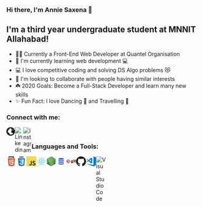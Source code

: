 ### Hi there, I'm Annie Saxena 👋

## I'm a third year undergraduate student at MNNIT Allahabad!
- 👩‍💼 Currently a Front-End Web Developer at Quantel Organisation
- 🌱 I'm currently learning web development 💻
- 💻 I love competitive coding and solving DS Algo problems 😻
- 👯 I'm looking to collaborate with people having similar interests
- ☘️ 2020 Goals: Become a Full-Stack Developer and learn many new skills
- ✨ Fun Fact: I love Dancing 💃 and Travelling 🧳

### Connect with me:

[<img align="left" alt="PortfolioAnnie.com" width="22px" src="https://raw.githubusercontent.com/iconic/open-iconic/master/svg/globe.svg" />][website]
[<img align="left" alt="Linkedin" width="22px" src="https://cdn.jsdelivr.net/npm/simple-icons@v3/icons/linkedin.svg" />][linkedin]
[<img align="left" alt="instagram" width="22px" src="https://cdn.jsdelivr.net/npm/simple-icons@v3/icons/instagram.svg" />][instagram]

<br />

### Languages and Tools:

[<img align="left" alt="HTML5" width="26px" src="https://raw.githubusercontent.com/github/explore/80688e429a7d4ef2fca1e82350fe8e3517d3494d/topics/html/html.png" />][html]
[<img align="left" alt="CSS3" width="26px" src="https://raw.githubusercontent.com/github/explore/80688e429a7d4ef2fca1e82350fe8e3517d3494d/topics/css/css.png" />][css]
[<img align="left" alt="JavaScript" width="26px" src="https://raw.githubusercontent.com/github/explore/80688e429a7d4ef2fca1e82350fe8e3517d3494d/topics/javascript/javascript.png" />][javascript]
[<img align="left" alt="React" width="26px" src="https://raw.githubusercontent.com/github/explore/80688e429a7d4ef2fca1e82350fe8e3517d3494d/topics/react/react.png" />][react]
[<img align="left" alt="Node.js" width="26px" src="https://raw.githubusercontent.com/github/explore/80688e429a7d4ef2fca1e82350fe8e3517d3494d/topics/nodejs/nodejs.png" />][nodejs]
[<img align="left" alt="SQL" width="26px" src="https://raw.githubusercontent.com/github/explore/80688e429a7d4ef2fca1e82350fe8e3517d3494d/topics/sql/sql.png" />][sql]
[<img align="left" alt="Git" width="26px" src="https://raw.githubusercontent.com/github/explore/80688e429a7d4ef2fca1e82350fe8e3517d3494d/topics/git/git.png" />][git]
[<img align="left" alt="GitHub" width="26px" src="https://raw.githubusercontent.com/github/explore/78df643247d429f6cc873026c0622819ad797942/topics/github/github.png" />][github]
[<img align="left" alt="Visual Studio Code" width="26px" src="https://raw.githubusercontent.com/github/explore/80688e429a7d4ef2fca1e82350fe8e3517d3494d/topics/visual-studio-code/visual-studio-code.png" />][vscode]
[<img align="left" alt="Visual Studio Code" width="26px" src="https://upload.wikimedia.org/wikipedia/commons/1/18/ISO_C%2B%2B_Logo.svg" />][vscode]

<br />
<br />

[website]: https://anniesaxena.github.io/PortfolioAnnie
[linkedin]: https://linkedin.com/in/annie-saxena
[instagram]: https://instagram.com/anniesaxena
[html]: https://en.wikipedia.org/wiki/HTML5
[css]: https://en.wikipedia.org/wiki/Cascading_Style_Sheets
[react]: https://en.wikipedia.org/wiki/React_(web_framework)
[nodejs]: https://en.wikipedia.org/wiki/Node.js
[javascript]: https://en.wikipedia.org/wiki/JavaScript
[git]: https://en.wikipedia.org/wiki/Git
[github]: https://en.wikipedia.org/wiki/GitHub
[sql]: https://en.wikipedia.org/wiki/Sql
[vscode]: https://en.wikipedia.org/wiki/Visual_Studio_Code
